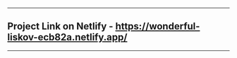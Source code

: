 *****************************************
## Project Link on Netlify - https://wonderful-liskov-ecb82a.netlify.app/
*****************************************